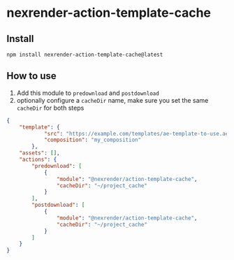 # nexrender-action-template-cache

## Install

`npm install nexrender-action-template-cache@latest`

## How to use

1. Add this module to `predownload` and `postdownload`
2. optionally configure a `cacheDir` name, make sure you set the same `cacheDir` for both steps


```json
{
    "template": {
            "src": "https://example.com/templates/ae-template-to-use.aep",
            "composition": "my_composition"
        },
    "assets": [],
    "actions": {
        "predownload": [
            {
                "module": "@nexrender/action-template-cache",
                "cacheDir": "~/project_cache"
            }
        ],
        "postdownload": [
            {
                "module": "@nexrender/action-template-cache",
                "cacheDir": "~/project_cache"
            }
        ]
    }
}
```
